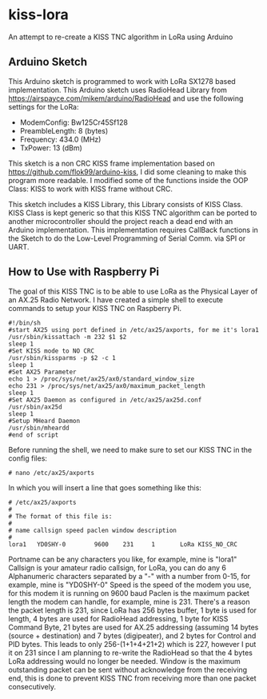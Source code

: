 # kiss-lora
An attempt to re-create a KISS TNC algorithm in LoRa using Arduino

## Arduino Sketch

This Arduino sketch is programmed to work with LoRa SX1278 based implementation. This Arduino sketch uses RadioHead Library from https://airspayce.com/mikem/arduino/RadioHead and use the following settings for the LoRa:

- ModemConfig: Bw125Cr45Sf128
- PreambleLength: 8 (bytes)
- Frequency: 434.0 (MHz)
- TxPower: 13 (dBm)

This sketch is a non CRC KISS frame implementation based on https://github.com/flok99/arduino-kiss, I did some cleaning to make this program more readable. I modified some of the functions inside the OOP Class: KISS to work with KISS frame without CRC. 

This sketch includes a KISS Library, this Library consists of KISS Class. KISS Class is kept generic so that this KISS TNC algorithm can be ported to another microcontroller should the project reach a dead end with an Arduino implementation. This implementation requires CallBack functions in the Sketch to do the Low-Level Programming of Serial Comm. via SPI or UART.

## How to Use with Raspberry Pi

The goal of this KISS TNC is to be able to use LoRa as the Physical Layer of an AX.25 Radio Network. I have created a simple shell to execute commands to setup your KISS TNC on Raspberry Pi.

```
#!/bin/sh
#start AX25 using port defined in /etc/ax25/axports, for me it's lora1
/usr/sbin/kissattach -m 232 $1 $2
sleep 1
#Set KISS mode to NO CRC
/usr/sbin/kissparms -p $2 -c 1
sleep 1
#Set AX25 Parameter
echo 1 > /proc/sys/net/ax25/ax0/standard_window_size
echo 231 > /proc/sys/net/ax25/ax0/maximum_packet_length
sleep 1
#Set AX25 Daemon as configured in /etc/ax25/ax25d.conf
/usr/sbin/ax25d
sleep 1
#Setup MHeard Daemon
/usr/sbin/mheardd
#end of script
```

Before running the shell, we need to make sure to set our KISS TNC in the config files:

```
# nano /etc/ax25/axports
```

In which you will insert a line that goes something like this:

```
# /etc/ax25/axports
#
# The format of this file is:
#
# name callsign speed paclen window description
#
lora1   YD0SHY-0        9600    231     1       LoRa KISS_NO_CRC
```

Portname can be any characters you like, for example, mine is "lora1"
Callsign is your amateur radio callsign, for LoRa, you can do any 6 Alphanumeric characters separated by a "-" with a number from 0-15, for example, mine is "YD0SHY-0"
Speed is the speed of the modem you use, for this modem it is running on 9600 baud
Paclen is the maximum packet length the modem can handle, for example, mine is 231. There's a reason the packet length is 231, since LoRa has 256 bytes buffer, 1 byte is used for length, 4 bytes are used for RadioHead addressing, 1 byte for KISS Command Byte, 21 bytes are used for AX.25 addressing (assuming 14 bytes (source + destination) and 7 bytes (digipeater), and 2 bytes for Control and PID bytes. This leads to only 256-(1+1+4+21+2) which is 227, however I put it on 231 since I am planning to re-write the RadioHead so that the 4 bytes LoRa addressing would no longer be needed.
Window is the maximum outstanding packet can be sent without acknowledge from the receiving end, this is done to prevent KISS TNC from receiving more than one packet consecutively.
